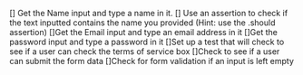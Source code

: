 [] Get the Name input and type a name in it.
[] Use an assertion to check if the text inputted contains the name you provided (Hint: use the .should assertion)
[]Get the Email input and type an email address in it
[]Get the password input and type a password in it
[]Set up a test that will check to see if a user can check the terms of service box
[]Check to see if a user can submit the form data
[]Check for form validation if an input is left empty